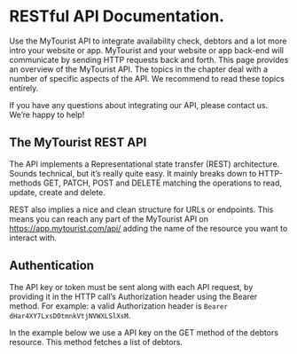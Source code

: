 # RESTful API Documentation.
Use the MyTourist API to integrate availability check, debtors and a lot more intro your website or app. MyTourist and your website or app back-end will communicate by sending HTTP requests back and forth. This page provides an overview of the MyTourist API. The topics in the chapter deal with a number of specific aspects of the API. We recommend to read these topics entirely.

If you have any questions about integrating our API, please contact us. We’re happy to help!

## The MyTourist REST API
The API implements a Representational state transfer (REST) architecture. Sounds technical, but it’s really quite easy. It mainly breaks down to HTTP-methods GET, PATCH, POST and DELETE matching the operations to read, update, create and delete.

REST also implies a nice and clean structure for URLs or endpoints. This means you can reach any part of the MyTourist API on https://app.mytourist.com/api/ adding the name of the resource you want to interact with.

## Authentication
The API key or token must be sent along with each API request, by providing it in the HTTP call’s Authorization header using the Bearer method. For example: a valid Authorization header is `Bearer dHar4XY7LxsDOtmnkVtjNVWXLSlXsM`.

In the example below we use a API key on the GET method of the debtors resource. This method fetches a list of debtors.